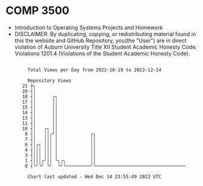# COMP 3500
- Introduction to Operating Systems Projects and Homework
- DISCLAIMER: By duplicating, copying, or redistributing material found in this the website and GitHub Repository, you(the "User") are in direct violation of Auburn University Title XII Student Academic Honesty Code: Violations 1201.4 (Violations of the Student Academic Honesty Code).
```

        Total Views per Day from 2022-10-19 to 2022-12-14

        Repository Views
      21 ┼╮
      20 ┤│
      18 ┤│      ╭╮
      17 ┤│      ││
      15 ┤│      ││
      14 ┤│      ││
      13 ┤│      ││
      11 ┤│      ││
      10 ┤│   ╭╮ ││
       8 ┤│   ││╭╯│            ╭╮
       7 ┤│   │││ │            ││
       6 ┤│╭╮ │││ │            ││
       4 ┤│││ │││ │            ││
       3 ┤│││ │││ │            ││
       1 ┤│││╭╯││ ╰╮╭╮         ││
       0 ┤╰╯╰╯ ╰╯  ╰╯╰─────────╯╰─────────────────────────────────

        Chart last updated - Wed Dec 14 23:55:49 2022 UTC
        
```
